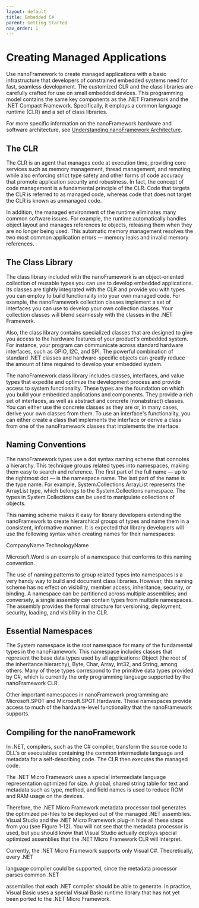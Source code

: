 ```yaml
---
layout: default
title: Embedded C#
parent: Getting Started
nav_order: 1
---
```


# **Creating Managed Applications**

Use nanoFramework to create managed applications with a basic infrastructure that developers of constrained embedded systems need for fast, seamless development. The customized CLR and the class libraries are carefully crafted for use on small embedded devices. This programming model contains the same key components as the .NET Framework and the .NET Compact Framework. Specifically, it employs a common language runtime (CLR) and a set of class libraries.

For more specific information on the nanoFramework hardware and software architecture, see [Understanding nanoFramework Architecture](https://docs.microsoft.com/en-us/previous-versions/windows/embedded/jj646623(v=vs.102)).

## **The CLR**

The CLR is an agent that manages code at execution time, providing core services such as memory management, thread management, and remoting, while also enforcing strict type safety and other forms of code accuracy that promote application security and robustness. In fact, the concept of code management is a fundamental principle of the CLR. Code that targets the CLR is referred to as managed code, whereas code that does not target the CLR is known as unmanaged code.

In addition, the managed environment of the runtime eliminates many common software issues. For example, the runtime automatically handles object layout and manages references to objects, releasing them when they are no longer being used. This automatic memory management resolves the two most common application errors — memory leaks and invalid memory references.

## **The Class Library**

The class library included with the nanoFramework is an object-oriented collection of reusable types you can use to develop embedded applications. Its classes are tightly integrated with the CLR and provide you with types you can employ to build functionality into your own managed code. For example, the nanoFramework collection classes implement a set of interfaces you can use to develop your own collection classes. Your collection classes will blend seamlessly with the classes in the .NET Framework.

Also, the class library contains specialized classes that are designed to give you access to the hardware features of your product's embedded system. For instance, your program can communicate across standard hardware interfaces, such as GPIO, I2C, and SPI. The powerful combination of standard .NET classes and hardware-specific objects can greatly reduce the amount of time required to develop your embedded system.

The nanoFramework class library includes classes, interfaces, and value types that expedite and optimize the development process and provide access to system functionality. These types are the foundation on which you build your embedded applications and components. They provide a rich set of interfaces, as well as abstract and concrete (nonabstract) classes. You can either use the concrete classes as they are or, in many cases, derive your own classes from them. To use an interface's functionality, you can either create a class that implements the interface or derive a class from one of the nanoFramework classes that implements the interface.

## **Naming Conventions**

The nanoFramework types use a dot syntax naming scheme that connotes a hierarchy. This technique groups related types into namespaces, making them easy to search and reference. The first part of the full name — up to the rightmost dot — is the namespace name. The last part of the name is the type name. For example, System.Collections.ArrayList represents the ArrayList type, which belongs to the System.Collections namespace. The types in System.Collections can be used to manipulate collections of objects.

This naming scheme makes it easy for library developers extending the nanoFramework to create hierarchical groups of types and name them in a consistent, informative manner. It is expected that library developers will use the following syntax when creating names for their namespaces:

CompanyName.TechnologyName

Microsoft.Word is an example of a namespace that conforms to this naming convention.

The use of naming patterns to group related types into namespaces is a very handy way to build and document class libraries. However, this naming scheme has no effect on visibility, member access, inheritance, security, or binding. A namespace can be partitioned across multiple assemblies; and conversely, a single assembly can contain types from multiple namespaces. The assembly provides the formal structure for versioning, deployment, security, loading, and visibility in the CLR.

## **Essential Namespaces**

The System namespace is the root namespace for many of the fundamental types in the nanoFramework. This namespace includes classes that represent the base data types used by all applications: Object (the root of the inheritance hierarchy), Byte, Char, Array, Int32, and String, among others. Many of these types correspond to the primitive data types provided by C#, which is currently the only programming language supported by the nanoFramework CLR.

Other important namespaces in nanoFramework programming are Microsoft.SPOT and Microsoft.SPOT.Hardware. These namespaces provide access to much of the hardware-level functionality that the nanoFramework supports.

## Compiling for the nanoFramework



In .NET, compilers, such as the C# compiler, transform the source code to DLL's or executables containing the common intermediate language and metadata for a self-describing code. The CLR then executes the managed code. 

The .NET Micro Framework uses a special intermediate language representation optimized for size. A global, shared string table for text and metadata such as type, method, and field names is used to reduce ROM and RAM usage on the devices. 

Therefore, the .NET Micro Framework metadata processor tool generates the optimized pe-files to be deployed out of the managed .NET assemblies. Visual Studio and the .NET Micro Framework plug-in hide all these steps from you (see Figure 1-12). You will not see that the metadata processor is used, but you should know that Visual Studio actually deploys special optimized assemblies that the .NET Micro Framework CLR will interpret. 

Currently, the .NET Micro Framework supports only Visual C#. Theoretically, every .NET 

language compiler could be supported, since the metadata processor parses common .NET 

assemblies that each .NET compiler should be able to generate. In practice, Visual Basic uses a special Visual Basic runtime library that has not yet been ported to the .NET Micro Framework. 